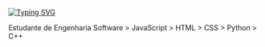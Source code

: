 [![Typing SVG](https://readme-typing-svg.demolab.com?font=Fira+Code&pause=1000&color=D537F7&background=44336600&width=435&lines=Hello%2C+developers!+%3E+Pedro+H.+Xavier)](https://git.io/typing-svg)

Estudante de Engenharia Software > JavaScript > HTML > CSS > Python > C++

<!---
Pedrohttps/Pedrohttps is a ✨ special ✨ repository because its `README.md` (this file) appears on your GitHub profile.
You can click the Preview link to take a look at your changes.
--->
